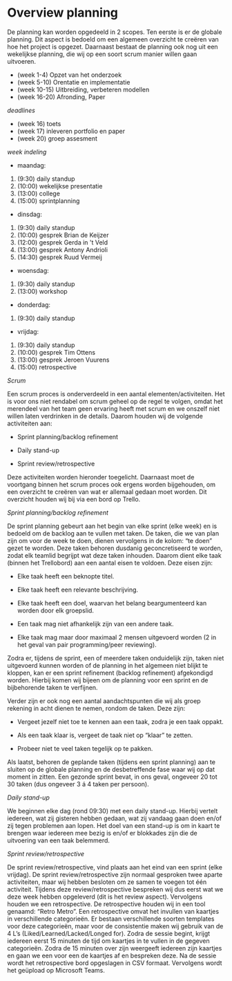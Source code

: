 # Overview planning

De planning kan worden opgedeeld in 2 scopes. Ten eerste is er de globale planning. Dit aspect is bedoeld om een algemeen overzicht te creëren van hoe het project is opgezet. Daarnaast bestaat de planning ook nog uit een wekelijkse planning, die wij op een soort scrum manier willen gaan uitvoeren. 

- (week 1-4) Opzet van het onderzoek
- (week 5-10) Orentatie en implementatie
- (week 10-15) Uitbreiding, verbeteren modellen
- (week 16-20) Afronding, Paper


*deadlines*


- (week 16) toets
- (week 17) inleveren portfolio en paper
- (week 20) groep assesment

*week indeling*


- maandag: 
1. (9:30) daily standup
2. (10:00) wekelijkse presentatie
3. (13:00) college
4. (15:00) sprintplanning
- dinsdag:
1. (9:30) daily standup
2. (10:00) gesprek Brian de Keijzer
3. (12:00) gesprek Gerda in 't Veld
4. (13:00) gesprek Antony Andrioli
5. (14:30) gesprek Ruud Vermeij
- woensdag:
1. (9:30) daily standup
2. (13:00) workshop
- donderdag:
1. (9:30) daily standup
- vrijdag:
1. (9:30) daily standup
2. (10:00) gesprek Tim Ottens
3. (13:00) gesprek Jeroen Vuurens
4. (15:00) retrospective


*Scrum* 


Een scrum proces is onderverdeeld in een aantal elementen/activiteiten. Het is voor ons niet rendabel om scrum geheel op de regel te volgen, omdat het merendeel van het team geen ervaring heeft met scrum en we onszelf niet willen laten verdrinken in de details. Daarom houden wij de volgende activiteiten aan: 

- Sprint planning/backlog refinement 

- Daily stand-up 

- Sprint review/retrospective 

Deze activiteiten worden hieronder toegelicht. Daarnaast moet de voortgang binnen het scrum proces ook ergens worden bijgehouden, om een overzicht te creëren van wat er allemaal gedaan moet worden. Dit overzicht houden wij bij via een bord op Trello.   


*Sprint planning/backlog refinement*

De sprint planning gebeurt aan het begin van elke sprint (elke week) en is bedoeld om de backlog aan te vullen met taken. De taken, die we van plan zijn om voor de week te doen, dienen vervolgens in de kolom: “te doen” gezet te worden. Deze taken behoren dusdanig geconcretiseerd te worden, zodat elk teamlid begrijpt wat deze taken inhouden. Daarom dient elke taak (binnen het Trellobord) aan een aantal eisen te voldoen. Deze eisen zijn: 

- Elke taak heeft een beknopte titel. 

- Elke taak heeft een relevante beschrijving. 

- Elke taak heeft een doel, waarvan het belang beargumenteerd kan worden door elk groepslid. 

- Een taak mag niet afhankelijk zijn van een andere taak. 

- Elke taak mag maar door maximaal 2 mensen uitgevoerd worden (2 in het geval van pair programming/peer reviewing). 

Zodra er, tijdens de sprint, een of meerdere taken onduidelijk zijn, taken niet uitgevoerd kunnen worden of de planning in het algemeen niet blijkt te kloppen, kan er een sprint refinement (backlog refinement) afgekondigd worden. Hierbij komen wij bijeen om de planning voor een sprint en de bijbehorende taken te verfijnen. 

Verder zijn er ook nog een aantal aandachtspunten die wij als groep rekening in acht dienen te nemen, rondom de taken. Deze zijn: 

- Vergeet jezelf niet toe te kennen aan een taak, zodra je een taak oppakt. 

- Als een taak klaar is, vergeet de taak niet op “klaar” te zetten. 

- Probeer niet te veel taken tegelijk op te pakken. 

Als laatst, behoren de geplande taken (tijdens een sprint planning) aan te sluiten op de globale planning en de desbetreffende fase waar wij op dat moment in zitten. Een gezonde sprint bevat, in ons geval, ongeveer 20 tot 30 taken (dus ongeveer 3 á 4 taken per persoon). 


*Daily stand-up* 

We beginnen elke dag (rond 09:30) met een daily stand-up. Hierbij vertelt iedereen, wat zij gisteren hebben gedaan, wat zij vandaag gaan doen en/of zij tegen problemen aan lopen. Het doel van een stand-up is om in kaart te brengen waar iedereen mee bezig is en/of er blokkades zijn die de uitvoering van een taak belemmerd. 


*Sprint review/retrospective* 

De sprint review/retrospective, vind plaats aan het eind van een sprint (elke vrijdag). De sprint review/retrospective zijn normaal gesproken twee aparte activiteiten, maar wij hebben besloten om ze samen te voegen tot één activiteit. Tijdens deze review/retrospective bespreken wij dus eerst wat we deze week hebben opgeleverd (dit is het review aspect). Vervolgens houden we een retrospective. De retrospective houden wij in een tool genaamd: “Retro Metro”. Een retrospective omvat het invullen van kaartjes in verschillende categorieën. Er bestaan verschillende soorten templates voor deze categorieën, maar voor de consistentie maken wij gebruik van de 4 L’s (Liked/Learned/Lacked/Longed for). Zodra de sessie begint, krijgt iedereen eerst 15 minuten de tijd om kaartjes in te vullen in de gegeven categorieën. Zodra de 15 minuten over zijn weergeeft iedereen zijn kaartjes en gaan we een voor een de kaartjes af en bespreken deze. Na de sessie wordt het retrospective bord opgeslagen in CSV formaat. Vervolgens wordt het geüpload op Microsoft Teams. 






